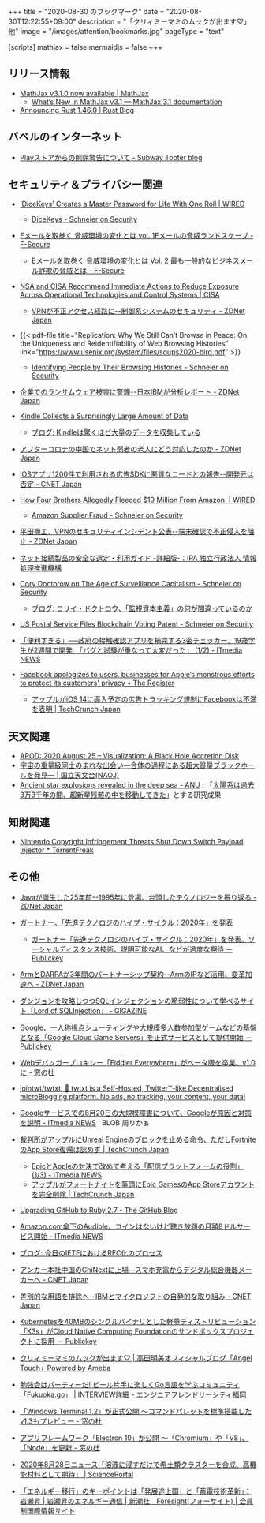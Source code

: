 +++
title = "2020-08-30 のブックマーク"
date =  "2020-08-30T12:22:55+09:00"
description = "「クリィミーマミのムックが出ます♡」他"
image = "/images/attention/bookmarks.jpg"
pageType = "text"

[scripts]
  mathjax = false
  mermaidjs = false
+++

## リリース情報

- [MathJax v3.1.0 now available | MathJax](https://www.mathjax.org/MathJax-v3-1-0-available/)
    - [What’s New in MathJax v3.1 — MathJax 3.1 documentation](http://docs.mathjax.org/en/latest/upgrading/whats-new-3.1.html)
- [Announcing Rust 1.46.0 | Rust Blog](https://blog.rust-lang.org/2020/08/27/Rust-1.46.0.html)

## バベルのインターネット

- [Playストアからの削除警告について - Subway Tooter blog](http://subwaytooter.hatenadiary.jp/entry/2020/08/29/113948)

## セキュリティ＆プライバシー関連

- [‘DiceKeys’ Creates a Master Password for Life With One Roll | WIRED](https://www.wired.com/story/dicekeys-cryptography/)
    - [DiceKeys - Schneier on Security](https://www.schneier.com/blog/archives/2020/08/dicekeys.html)
- [Eメールを取巻く 脅威環境の変化とは vol. 1Eメールの脅威ランドスケープ - F-Secure](https://blog.f-secure.com/ja/understanding-the-email-threat-landscape/)
    - [Eメールを取巻く 脅威環境の変化とは Vol. 2 最も一般的なビジネスメール詐欺の脅威とは - F-Secure](https://blog.f-secure.com/ja/business-email-compromises-what-are-the-most-common-threats/)
- [NSA and CISA Recommend Immediate Actions to Reduce Exposure Across Operational Technologies and Control Systems | CISA](https://us-cert.cisa.gov/ncas/alerts/aa20-205a)
    - [VPNが不正アクセス経路に--制御系システムのセキュリティ - ZDNet Japan](https://japan.zdnet.com/article/35158574/)
- {{< pdf-file title="Replication: Why We Still Can’t Browse in Peace: On the Uniqueness and Reidentifiability of Web Browsing Histories" link="https://www.usenix.org/system/files/soups2020-bird.pdf" >}}
    - [Identifying People by Their Browsing Histories - Schneier on Security](https://www.schneier.com/blog/archives/2020/08/identifying_peo_9.html)
- [企業でのランサムウェア被害に警鐘--日本IBMが分析レポート - ZDNet Japan](https://japan.zdnet.com/article/35158624/)
- [Kindle Collects a Surprisingly Large Amount of Data](https://nullsweep.com/kindle-collects-a-surprisingly-large-amount-of-data/)
    - [ブログ: Kindleは驚くほど大量のデータを収集している](https://okuranagaimo.blogspot.com/2020/08/kindle.html)
- [アフターコロナの中国でネット弱者の老人にどう対応したのか - ZDNet Japan](https://japan.zdnet.com/article/35158575/)
- [iOSアプリ1200件で利用される広告SDKに悪質なコードとの報告--開発元は否定 - CNET Japan](https://japan.cnet.com/article/35158608/)
- [How Four Brothers Allegedly Fleeced $19 Million From Amazon  | WIRED](https://www.wired.com/story/how-four-brothers-allegedly-fleeced-19-million-amazon/)
    - [Amazon Supplier Fraud - Schneier on Security](https://www.schneier.com/blog/archives/2020/08/amazon_supplier.html)
- [平田機工、VPNのセキュリティインシデント公表--端末確認で不正侵入を阻止 - ZDNet Japan](https://japan.zdnet.com/article/35158682/)
- [ネット接続製品の安全な選定・利用ガイド -詳細版-：IPA 独立行政法人 情報処理推進機構](https://www.ipa.go.jp/security/vuln/report/notice/guideforconsumer.html)
- [Cory Doctorow on The Age of Surveillance Capitalism - Schneier on Security](https://www.schneier.com/blog/archives/2020/08/cory_doctorow_o_2.html)
    - [ブログ: コリイ・ドクトロウ、「監視資本主義」の何が間違っているのか](https://okuranagaimo.blogspot.com/2020/08/blog-post_28.html)

- [US Postal Service Files Blockchain Voting Patent - Schneier on Security](https://www.schneier.com/blog/archives/2020/08/us_postal_servi.html)
- [「便利すぎる」──政府の接触確認アプリを補完する3密チェッカー、19歳学生が2週間で開発　「バグと試験が重なって大変だった」 (1/2) - ITmedia NEWS](https://www.itmedia.co.jp/news/articles/2008/25/news128.html)
- [Facebook apologizes to users, businesses for Apple’s monstrous efforts to protect its customers' privacy • The Register](https://www.theregister.com/2020/08/27/facebook_ios_ads/)
    - [アップルがiOS 14に導入予定の広告トラッキング規制にFacebookは不満を表明  |  TechCrunch Japan](https://jp.techcrunch.com/2020/08/28/2020-08-27-facebook-vs-apple-ad-tracking/)

## 天文関連

- [APOD: 2020 August 25 – Visualization: A Black Hole Accretion Disk](https://apod.nasa.gov/apod/ap200825.html)
- [宇宙の重量級同士のまれな出会い—合体の過程にある超大質量ブラックホールを発見— | 国立天文台(NAOJ)](https://www.nao.ac.jp/news/science/2020/20200827-subaru.html)
- [Ancient star explosions revealed in the deep sea  - ANU](https://www.anu.edu.au/news/all-news/ancient-star-explosions-revealed-in-the-deep-sea) : 「[太陽系は過去3万3千年の間、超新星残骸の中を移動してきた](https://news.local-group.jp/20200828.html#p05)」とする研究成果

## 知財関連

- [Nintendo Copyright Infringement Threats Shut Down Switch Payload Injector * TorrentFreak](https://torrentfreak.com/nintendo-copyright-infringement-threats-shut-down-switch-payload-injector-200824/)

## その他

- [Javaが誕生した25年前--1995年に登場、台頭したテクノロジーを振り返る - ZDNet Japan](https://japan.zdnet.com/article/35158318/)
- [ガートナー、「先進テクノロジのハイプ・サイクル：2020年」を発表](https://www.gartner.com/jp/newsroom/press-releases/pr-20200819)
    - [ガートナー「先進テクノロジのハイプ・サイクル：2020年」を発表。ソーシャルディスタンス技術、説明可能なAI、などが過度な期待 － Publickey](https://www.publickey1.jp/blog/20/2020ai_1.html)
- [ArmとDARPAが3年間のパートナーシップ契約--ArmのIPなど活用、変革加速へ - ZDNet Japan](https://japan.zdnet.com/article/35158539/)
- [ダンジョンを攻略しつつSQLインジェクションの脆弱性について学べるサイト「Lord of SQLInjection」 - GIGAZINE](https://gigazine.net/news/20200823-lord-of-sqlinjection/)
- [Google、一人称視点シューティングや大規模多人数参加型ゲームなどの基盤となる「Google Cloud Game Servers」を正式サービスとして提供開始 － Publickey](https://www.publickey1.jp/blog/20/googlegoogle_cloud_game_servers.html)
- [Webデバッガープロキシー「Fiddler Everywhere」がベータ版を卒業、v1.0に - 窓の杜](https://forest.watch.impress.co.jp/docs/news/1272275.html)
- [jointwt/twtxt: 📕 twtxt is a Self-Hosted, Twitter™-like Decentralised microBlogging platform. No ads, no tracking, your content, your data!](https://github.com/jointwt/twtxt)
- [Googleサービスでの8月20日の大規模障害について、Googleが原因と対策を説明 - ITmedia NEWS](https://www.itmedia.co.jp/news/articles/2008/25/news085.html) : BLOB 周りかぁ
- [裁判所がアップルにUnreal Engineのブロックを止める命令、ただしFortniteのApp Store復帰は認めず  |  TechCrunch Japan](https://jp.techcrunch.com/2020/08/25/2020-08-24-apple-ordered-to-not-block-epic-games-unreal-engine-but-fortnite-to-stay-off-app-store/)
    - [EpicとAppleの対決で改めて考える「配信プラットフォームの役割」 (1/3) - ITmedia NEWS](https://www.itmedia.co.jp/news/articles/2008/27/news060.html)
    - [アップルがフォートナイトを筆頭にEpic GamesのApp Storeアカウントを完全削除  |  TechCrunch Japan](https://jp.techcrunch.com/2020/08/29/2020-08-28-apple-terminates-epic-games/)
- [Upgrading GitHub to Ruby 2.7 - The GitHub Blog](https://github.blog/2020-08-25-upgrading-github-to-ruby-2-7/)
- [Amazon.com傘下のAudible、コインはないけど聴き放題の月額8ドルサービス開始 - ITmedia NEWS](https://www.itmedia.co.jp/news/articles/2008/25/news050.html)
- [ブログ: 今日のIETFにおけるRFC化のプロセス](https://okuranagaimo.blogspot.com/2020/08/ietfrfc.html)
- [アンカー本社中国のChiNextに上場--スマホ充電からデジタル総合機器メーカーへ - CNET Japan](https://japan.cnet.com/article/35158612/)
- [差別的な用語を排除へ--IBMとマイクロソフトの自発的な取り組み - CNET Japan](https://japan.cnet.com/article/35158622/)
- [Kubernetesを40MBのシングルバイナリとした軽量ディストリビューション「K3s」がCloud Native Computing Foundationのサンドボックスプロジェクトに採用 － Publickey](https://www.publickey1.jp/blog/20/kubernetes40mbk3scloud_native_computing_foundation.html)
- [クリィミーマミのムックが出ます♡ | 高田明美オフィシャルブログ「Angel Touch」Powered by Ameba](https://ameblo.jp/angel-touch/entry-12620452563.html)
- [勉強会はパーティーだ! ビール片手に楽しくGo言語を学ぶコミュニティ「Fukuoka.go」 | INTERVIEW詳細 - エンジニアフレンドリーシティ福岡](https://efc.fukuoka.jp/interview/3704)
- [「Windows Terminal 1.2」が正式公開 ～コマンドパレットを標準搭載したv1.3もプレビュー - 窓の杜](https://forest.watch.impress.co.jp/docs/news/1273244.html)

- [アプリフレームワーク「Electron 10」が公開 ～「Chromium」や「V8」、「Node」を更新 - 窓の杜](https://forest.watch.impress.co.jp/docs/news/1273619.html)
- [2020年8月28日ニュース「溶液に浸すだけで希土類クラスターを合成、高機能材料として期待」 | SciencePortal](https://scienceportal.jst.go.jp/news/newsflash_review/newsflash/2020/08/20200828_01.html)
- [「エネルギー移行」のキーポイントは「発展途上国」と「蓄電技術革新」：岩瀬昇 | 岩瀬昇のエネルギー通信 | 新潮社　Foresight(フォーサイト) | 会員制国際情報サイト](https://www.fsight.jp/articles/-/47264)
